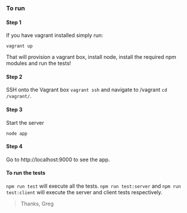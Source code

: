 ### To run

#### Step 1

If you have vagrant installed simply run:

```
vagrant up
```

That will provision a vagrant box, install node, install the required npm modules and run the tests!

#### Step 2

SSH onto the Vagrant box `vagrant ssh` and navigate to /vagrant `cd /vagrant/`.

#### Step 3

Start the server

```
node app
```

#### Step 4

Go to http://localhost:9000 to see the app.

#### To run the tests

`npm run test` will execute all the tests.
`npm run test:server` and `npm run test:client` will execute the server and client tests respectively.


> Thanks, Greg